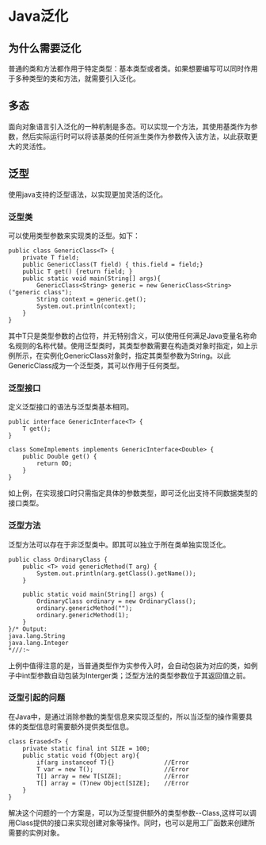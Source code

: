 # Java泛化


## 为什么需要泛化
普通的类和方法都作用于特定类型：基本类型或者类。如果想要编写可以同时作用于多种类型的类和方法，就需要引入泛化。


## 多态
面向对象语言引入泛化的一种机制是多态。可以实现一个方法，其使用基类作为参数，然后实际运行时可以将该基类的任何派生类作为参数传入该方法，以此获取更大的灵活性。


## 泛型
使用java支持的泛型语法，以实现更加灵活的泛化。

### 泛型类
可以使用类型参数来实现类的泛型。如下：
```
public class GenericClass<T> {
    private T field;
    public GenericClass(T field) { this.field = field;}
    public T get() {return field; }
    public static void main(String[] args){
        GenericClass<String> generic = new GenericClass<String>("generic class");
        String context = generic.get();
        System.out.println(context);
    }
}
```
其中T只是类型参数的占位符，并无特别含义，可以使用任何满足Java变量名称命名规则的名称代替。使用泛型类时，其类型参数需要在构造类对象时指定，如上示例所示，在实例化GenericClass对象时，指定其类型参数为String。以此GenericClass成为一个泛型类，其可以作用于任何类型。

### 泛型接口
定义泛型接口的语法与泛型类基本相同。
```
public interface GenericInterface<T> {
    T get();
}

class SomeImplements implements GenericInterface<Double> {
    public Double get() {
        return 0D;
    }
}
```
如上例，在实现接口时只需指定具体的参数类型，即可泛化出支持不同数据类型的接口类型。

### 泛型方法
泛型方法可以存在于非泛型类中。即其可以独立于所在类单独实现泛化。
```
public class OrdinaryClass {
    public <T> void genericMethod(T arg) {
        System.out.println(arg.getClass().getName());
    }

    public static void main(String[] args) {
        OrdinaryClass ordinary = new OrdinaryClass();
        ordinary.genericMethod("");
        ordinary.genericMethod(1);
    }
}/* Output:
java.lang.String
java.lang.Integer
*///:~
```
上例中值得注意的是，当普通类型作为实参传入时，会自动包装为对应的类，如例子中int型参数自动包装为Interger类；泛型方法的类型参数位于其返回值之前。
### 泛型引起的问题
在Java中，是通过消除参数的类型信息来实现泛型的，所以当泛型的操作需要具体的类型信息时需要额外提供类型信息。
```
class Erased<T> {
    private static final int SIZE = 100;
    public static void f(Object arg){
        if(arg instanceof T){}              //Error
        T var = new T();                    //Error
        T[] array = new T[SIZE];            //Error
        T[] array = (T)new Object[SIZE];    //Error
    }
}
```
解决这个问题的一个方案是，可以为泛型提供额外的类型参数--Class<T>,这样可以调用Class提供的接口来实现创建对象等操作。同时，也可以是用工厂函数来创建所需要的实例对象。
